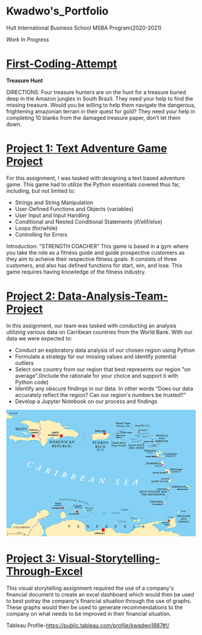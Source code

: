 # Kwadwo's_Portfolio
Hult International Business School MSBA Program(2020-2021)

*Work In Progress*

# [First-Coding-Attempt](https://github.com/kwadwo-kyei/First-Coding-Attempt)
**Treasure Hunt**

DIRECTIONS: Four treasure hunters are on the hunt for a treasure buried deep in the Amazon jungles in South Brazil. They need your help to find the missing treasure. Would you be willing to help them navigate the dangerous, frightening amazonian terrain in their quest for gold? They need your help in completing 10 blanks from the damaged treasure paper, don’t let them down.

# [Project 1: Text Adventure Game Project](https://github.com/kwadwo-kyei/Text-Adventure-Game-Project)
For this assignment, I was tasked with designing a text based adventure game. This game had to utilize the Python essentials covered thus far, including, but not limited to: 
- Strings and String Manipulation
- User-Defined Functions and Objects (variables)
- User Input and Input Handling
- Conditional and Nested Conditional Statements (if/elif/else)
- Loops (for/while)
- Controlling for Errors

Introduction: "STRENGTH COACHER"
    This game is based in a gym where you take the role as a fitness guide and guide prospective customers as they aim to acheive their respective fitness goals. It consists of three customers, and also has defined functions for start, win, and lose. This game requires having knowledge of the fitness industry.

# [Project 2: Data-Analysis-Team-Project](https://github.com/kwadwo-kyei/Data-Analysis-Team-Project)

In this assignment, our team was tasked with conducting an analysis utilizing various data on Carribean countries from the World Bank. With our data we were expected to:

* Conduct an exploratory data analysis of our chosen region using Python
* Formulate a strategy for our missing values and identify potential outliers
* Select one country from our region that best represents our region "on average".(Include the rationale for your choice and support it with Python code)
* Identify any obscure findings in our data. In other words "Does our data accurately reflect the region? Can our region's numbers be trusted?"
* Develop a Jupyter Notebook on our process and findings 

![](https://github.com/kwadwo-kyei/Kwadwo_Portfolio/blob/main/image/GITHUB%20PIC.png)

# [Project 3: Visual-Storytelling-Through-Excel](https://github.com/kwadwo-kyei/Visual-Storytelling-Through-Excel)
This visual storytelling assignment required the use of a company's financial document to
create an excel dashboard which would then be used to best potray the company's financial
situation through the use of graphs. These graphs would then be used to generate recommendations 
to the company on what needs to be improved in their financial situation.

Tableau Profile-https://public.tableau.com/profile/kwadwo1887#!/
